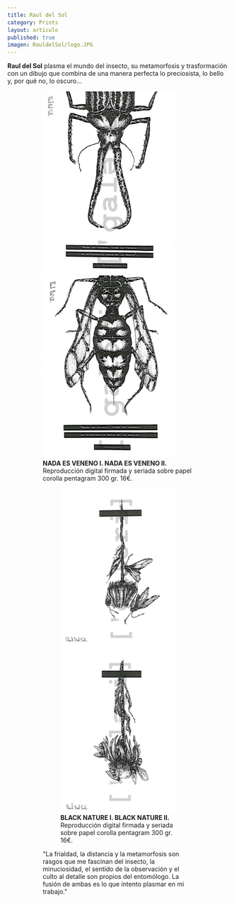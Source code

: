 ```yaml
---
title: Raul del Sol
category: Prints
layout: articulo
published: true
imagen: RauldelSol/logo.JPG
---
```


**Raul del Sol** plasma el mundo del insecto, su metamorfosis y trasformación con un dibujo que combina de una manera perfecta lo preciosista, lo bello y, por qué no, lo oscuro…

<figure class="half">
<figure>
	<a href="/images/RauldelSol/NADA ES VENENO I.jpg"><img src="/images/RauldelSol/NADA ES VENENO I.jpg" alt="image"></a>
	<a href="/images/RauldelSol/NADA ES VENENO II.jpg"><img src="/images/RauldelSol/NADA ES VENENO II.jpg" alt="image"></a>
<figcaption><b>NADA ES VENENO I. NADA ES VENENO II.</b>
Reproducción digital firmada y seriada sobre papel corolla pentagram 300 gr. 16€.</figcaption>
</figure>

<figure class="half">
<figure>
	<a href="/images/RauldelSol/black Nature I.jpg"><img src="/images/RauldelSol/black Nature I.jpg" alt="image"></a>
	<a href="/images/RauldelSol/black Nature II.jpg"><img src="/images/RauldelSol/black Nature II.jpg" alt="image"></a>
<figcaption><b>BLACK NATURE I. BLACK NATURE II.</b>
Reproducción digital firmada y seriada sobre papel corolla pentagram 300 gr. 16€.</figcaption>
</figure>


"La frialdad, la distancia y la metamorfosis son rasgos que me fascinan  del insecto, la minuciosidad, el sentido de la observación y el culto al detalle son propios del entomólogo. La fusión de ambas es lo que intento plasmar en mi trabajo."
